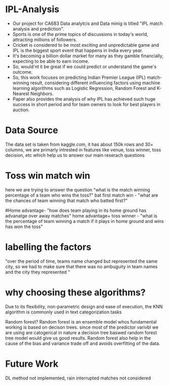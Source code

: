 # IPL-Analysis

* Our project for CA683 Data analytcis and Data minig is titled "IPL match analysis and prediction".
* Sports is one of the prime topics of discussions in today's world, attracting millions of followers. 
* Cricket is considered to be most exciting and unpredictable game and IPL is the biggest sport event that happens in India every year. 
* It's becoming a billion dollar market for many as they gamble financially, expecting to be able to earn income. 
* So, would'nt it be great if we could predict or understand the game's outcome. 
* So, this work focuses on predicting Indian Premier League (IPL) match-winning result, considering different influencing factors using machine learning algorithms such as Logistic Regression, Random Forest and K-Nearest Neighbors. 
* Paper also provides the analysis of why IPL has achieved such huge success in short period and for team owners to look for best players in auction.

# Data Source 
The data set is taken from kaggle.com, it has about 150k rows and 30+ columns, we are primarly intrested in features like venue, toss winner, toss decision, etc which help us to answer our main reserach questions 

# Toss win match win 
here we are trying to answer the question "what is the match winning percentage of a team who wins the toss?"
bat first match win - "what are the chances of team winning that match who batted first?"

#Home advantage- "how does team playing in its home ground has advanatge over away matches"
home advantage+ toss winner - "what is the percentage of team winning a match if it plays in home ground and wins has won the toss"

# labelling the factors  
"over the period of time, teams name changed but represented the same city, so we had to make sure that there was no ambuguity in team names and the city they represented  "


# why choosing these algorithms?
Due to its flexibility, non-parametric design and ease of execution, the KNN algorithm is commonly used in text categorization tasks

Random forest?
Random forest is an ensemble model whos fundamental working is based on decison trees. since most of the predictor varivbl we are using are catogerical in nature a decision tree baswed random forest tree model would give us good results. Random forest also help in the cause of the bias and variance trade off and avoids overfitting of the data. 

# Future Work
DL method not implemented, rain interrupted matches not considered 